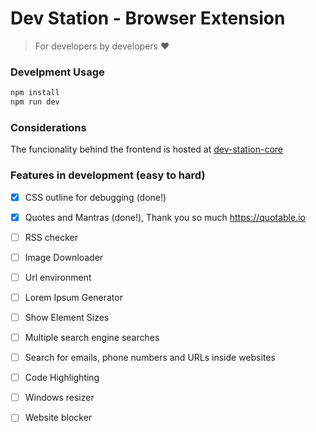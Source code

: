 # Dev Station - Browser Extension

> For developers by developers ❤️

### Develpment Usage
```sh
npm install 
npm run dev
```

### Considerations 
The funcionality behind the frontend is hosted at [dev-station-core](https://github.com/cr0wg4n/dev-station-core)

### Features in development (easy to hard)
- [x] CSS outline for debugging (done!)
- [x] Quotes and Mantras (done!), Thank you so much https://quotable.io
- [ ] RSS checker
- [ ] Image Downloader
- [ ] Url environment
- [ ] Lorem Ipsum Generator
- [ ] Show Element Sizes
- [ ] Multiple search engine searches
- [ ] Search for emails, phone numbers and URLs inside websites
- [ ] Code Highlighting
- [ ] Windows resizer
- [ ] Website blocker


